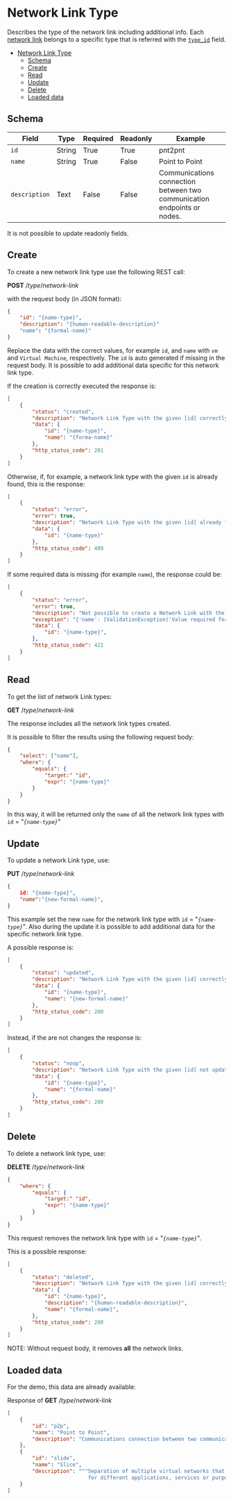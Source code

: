 # Network Link Type

Describes the type of the network link including additional info.
Each [network link](network-link.md) belongs to a specific type that is referred
with the [`type_id`](network-link.md#create) field.

- [Network Link Type](#network-link-type)
  - [Schema](#schema)
  - [Create](#create)
  - [Read](#read)
  - [Update](#update)
  - [Delete](#delete)
  - [Loaded data](#loaded-data)

## Schema

Field         | Type   | Required | Readonly | Example
--------------|--------|----------|----------|--------
`id`          | String | True     | True     | pnt2pnt
`name`        | String | True     | False    | Point to Point
`description` | Text   | False    | False    | Communications connection between two communication endpoints or nodes.

It is not possible to update readonly fields.

## Create

To create a new network link type use the following REST call:

**POST** /_type_/_network-link_

with the request body (in JSON format):

```json
{
    "id": "{name-type}",
    "description": "{human-readable-description}"
    "name": "{formal-name}"
}
```

Replace the data with the correct values, for example `id`, and `name` with `vm`
and `Virtual Machine`, respectively.
The `id` is auto generated if missing in the request body.
It is possible to add additional data specific for this network link type.

If the creation is correctly executed the response is:

```json
[
    {
        "status": "created",
        "description": "Network Link Type with the given [id] correctly created.",
        "data": {
            "id": "{name-type}",
            "name": "{forma-name}"
        },
        "http_status_code": 201
    }
]
```

Otherwise, if, for example, a network link type with the given `id` is already found, this is the response:

```json
[
    {
        "status": "error",
        "error": true,
        "description": "Network Link Type with the given [id] already found",
        "data": {
            "id": "{name-type}"
        },
        "http_status_code": 409
    }
]
```

If some required data is missing (for example `name`), the response could be:

```json
[
    {
        "status": "error",
        "error": true,
        "description": "Not possible to create a Network Link with the given [data]",
        "exception": "{'name': [ValidationException('Value required for this field.')]}",
        "data": {
            "id": "{name-type}",
        },
        "http_status_code": 422
    }
]
```

## Read

To get the list of network Link types:

**GET** /_type_/_network-link_

The response includes all the network link types created.

It is possible to filter the results using the following request body:

```json
{
    "select": ["name"],
    "where": {
        "equals": {
            "target:" "id",
            "expr": "{name-type}"
        }
    }
}
```

In this way, it will be returned only the `name` of all the network link types with `id` = "_`{name-type}`_"

## Update

To update a network Link type, use:

**PUT** /_type_/_network-link_

```json
{
    id: "{name-type}",
    "name":"{new-formal-name}",
}
```

This example set the new `name` for the network link type with `id` = "_`{name-type}`_".
Also during the update it is possible to add additional data for the specific network link type.

A possible response is:

```json
[
    {
        "status": "updated",
        "description": "Network Link Type with the given [id] correctly updated.",
        "data": {
            "id": "{name-type}",
            "name": "{new-formal-name}"
        },
        "http_status_code": 200
    }
]
```

Instead, if the are not changes the response is:

```json
[
    {
        "status": "noop",
        "description": "Network Link Type with the given [id] not updated.",
        "data": {
            "id": "{name-type}",
            "name": "{formal-name}"
        },
        "http_status_code": 200
    }
]
```

## Delete

To delete a network link type, use:

**DELETE** /_type_/_network-link_

```json
{
    "where": {
        "equals": {
            "target:" "id",
            "expr": "{name-type}"
        }
    }
}
```

This request removes the network link type with `id` = "_`{name-type}`_".

This is a possible response:

```json
[
    {
        "status": "deleted",
        "description": "Network Link Type with the given [id] correctly deleted.",
        "data": {
            "id": "{name-type}",
            "description": "{human-readable-description}",
            "name": "{formal-name}",
        },
        "http_status_code": 200
    }
]
```

NOTE: Without request body, it removes **all** the network links.

## Loaded data

For the demo, this data are already available:

Response of **GET** /_type_/_network-link_

```json
[
    {
        "id": "p2p",
        "name": "Point to Point",
        "description": "Communications connection between two communication endpoints or nodes."
    },
    {
        "id": "slide",
        "name": "Slice",
        "description": """Separation of multiple virtual networks that operate on the same physical hardware
                          for different applications, services or purposes."""
    }
]
```

